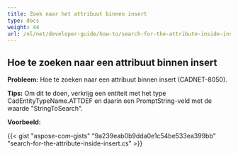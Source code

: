 ```yaml
---
title: Zoek naar het attribuut binnen insert
type: docs
weight: 44
url: /nl/net/developer-guide/how-to/search-for-the-attribute-inside-insert/
---
```


## **Hoe te zoeken naar een attribuut binnen insert**

**Probleem:** Hoe te zoeken naar een attribuut binnen insert (CADNET-8050).

**Tips:** Om dit te doen, verkrijg een entiteit met het type CadEntityTypeName.ATTDEF en daarin een PromptString-veld met de waarde "StringToSearch".

**Voorbeeld:**

{{< gist "aspose-com-gists" "9a239eab0b9dda0e1c54be533ea399bb" "search-for-the-attribute-inside-insert.cs" >}}
